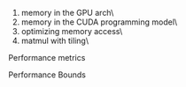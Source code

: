 1. memory in the GPU arch\
2. memory in the CUDA programming model\
3. optimizing memory access\
4. matmul with tiling\

Performance metrics

Performance Bounds